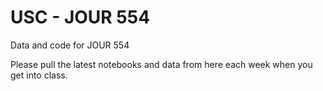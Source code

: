 # USC - JOUR 554
Data and code for JOUR 554

Please pull the latest notebooks and data from here each week when you get into class.
